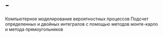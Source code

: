 # -
Компьютерное моделирование вероятностных процессов
Подсчет определенных и двойных интегралов с помощью методов монте-карло и метода прямоугольников
